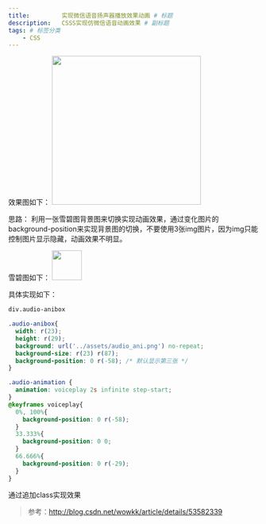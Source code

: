 ```yaml
---
title:         实现微信语音扬声器播放效果动画 # 标题
description:   CSSS实现仿微信语音动画效果 # 副标题
tags: # 标签分类
    - CSS
---
```



效果图如下：
<img src="../images/css/voice-ani.png" width="300px">


思路：
利用一张雪碧图背景图来切换实现动画效果，通过变化图片的background-position来实现背景图的切换，不要使用3张img图片，因为img只能控制图片显示隐藏，动画效果不明显。

雪碧图如下：
<img src="../images/css/audio-ani.png" width="60px">

具体实现如下：
```html
div.audio-anibox
```

```css
.audio-anibox{
  width: r(23);
  height: r(29);
  background: url('../assets/audio_ani.png') no-repeat;
  background-size: r(23) r(87);
  background-position: 0 r(-58); /* 默认显示第三张 */
}

.audio-animation {
  animation: voiceplay 2s infinite step-start;
} 
@keyframes voiceplay{
  0%, 100%{
    background-position: 0 r(-58); 
  }
  33.333%{
    background-position: 0 0;
  }
  66.666%{
    background-position: 0 r(-29);
  }
}
```

通过追加class实现效果

> 参考：http://blog.csdn.net/wowkk/article/details/53582339
